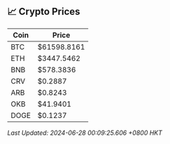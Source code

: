 ## 📈 Crypto Prices

| Coin | Price |
| ---- | ----- |
| BTC | $61598.8161 |
| ETH | $3447.5462 |
| BNB | $578.3836 |
| CRV | $0.2887 |
| ARB | $0.8243 |
| OKB | $41.9401 |
| DOGE | $0.1237 |

_Last Updated: 2024-06-28 00:09:25.606 +0800 HKT_